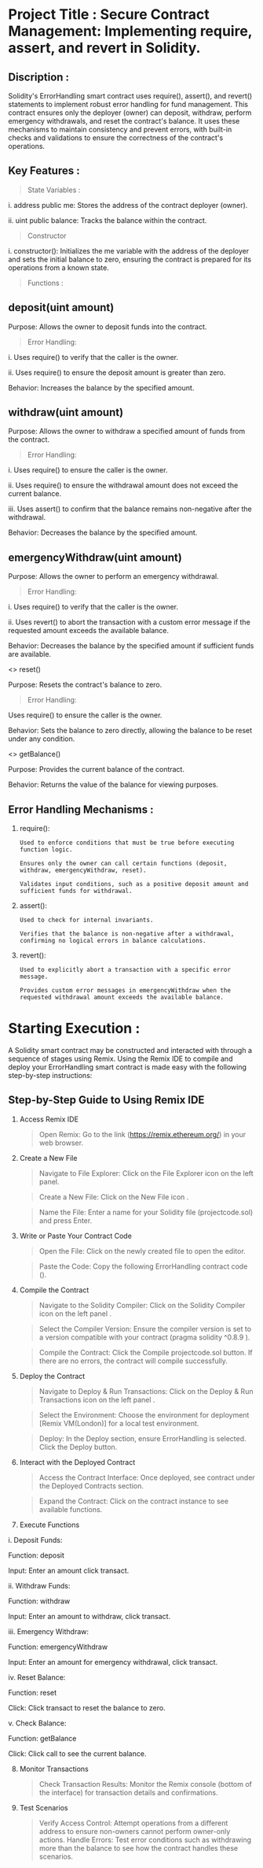 # Project Title : Secure Contract Management: Implementing require, assert, and revert in Solidity.

## Discription :
Solidity's ErrorHandling smart contract uses require(), assert(), and revert() statements to implement robust error handling for fund management. This contract ensures only the deployer (owner) can deposit, withdraw, perform emergency withdrawals, and reset the contract's balance. It uses these mechanisms to maintain consistency and prevent errors, with built-in checks and validations to ensure the correctness of the contract's operations.

## Key Features : 

> State Variables :

i. address public me: Stores the address of the contract deployer (owner).

ii. uint public balance: Tracks the balance within the contract.

> Constructor

i. constructor(): Initializes the me variable with the address of the deployer and sets the initial balance to zero, 
ensuring the contract is prepared for its operations from a known state.

> Functions :

## deposit(uint amount)

Purpose: Allows the owner to deposit funds into the contract.

> Error Handling:

i. Uses require() to verify that the caller is the owner.

ii. Uses require() to ensure the deposit amount is greater than zero.

Behavior: Increases the balance by the specified amount.

## withdraw(uint amount)

Purpose: Allows the owner to withdraw a specified amount of funds from the contract.

> Error Handling:

i. Uses require() to ensure the caller is the owner.

ii. Uses require() to ensure the withdrawal amount does not exceed the current balance.

iii. Uses assert() to confirm that the balance remains non-negative after the withdrawal.

Behavior: Decreases the balance by the specified amount.

## emergencyWithdraw(uint amount)

Purpose: Allows the owner to perform an emergency withdrawal.

> Error Handling:

i. Uses require() to verify that the caller is the owner.

ii. Uses revert() to abort the transaction with a custom error message if the requested amount exceeds the available balance.

Behavior: Decreases the balance by the specified amount if sufficient funds are available.

<> reset()

Purpose: Resets the contract's balance to zero.

> Error Handling:

Uses require() to ensure the caller is the owner.

Behavior: Sets the balance to zero directly, allowing the balance to be reset under any condition.

<> getBalance()

Purpose: Provides the current balance of the contract.

Behavior: Returns the value of the balance for viewing purposes.

## Error Handling Mechanisms :

1. require():

       Used to enforce conditions that must be true before executing function logic.

       Ensures only the owner can call certain functions (deposit, withdraw, emergencyWithdraw, reset).

       Validates input conditions, such as a positive deposit amount and sufficient funds for withdrawal.

2. assert():

       Used to check for internal invariants.
   
       Verifies that the balance is non-negative after a withdrawal, confirming no logical errors in balance calculations.
   
3. revert():

       Used to explicitly abort a transaction with a specific error message.
   
       Provides custom error messages in emergencyWithdraw when the requested withdrawal amount exceeds the available balance.


# Starting Execution :
A Solidity smart contract may be constructed and interacted with through a sequence of stages using Remix. Using the Remix IDE to compile and
deploy your ErrorHandling smart contract is made easy with the following step-by-step instructions:

## Step-by-Step Guide to Using Remix IDE

1. Access Remix IDE
   
     > Open Remix: Go to the link (https://remix.ethereum.org/) in your web browser.

2. Create a New File

    > Navigate to File Explorer: Click on the File Explorer icon on the left panel.
    
    > Create a New File: Click on the New File icon .
   
    > Name the File: Enter a name for your Solidity file (projectcode.sol) and press Enter.
    
3. Write or Paste Your Contract Code

   > Open the File: Click on the newly created file to open the editor.

   > Paste the Code: Copy the following ErrorHandling contract code ().

4. Compile the Contract

    > Navigate to the Solidity Compiler: Click on the Solidity Compiler icon on the left panel .
    
    > Select the Compiler Version: Ensure the compiler version is set to a version compatible with your contract (pragma solidity ^0.8.9 ).
 
    > Compile the Contract: Click the Compile projectcode.sol button. If there are no errors, the contract will compile successfully.
    
5. Deploy the Contract

   > Navigate to Deploy & Run Transactions: Click on the Deploy & Run Transactions icon on the left panel .
   
   > Select the Environment: Choose the environment for deployment [Remix VM(London)] for a local test environment.
   
   > Deploy: In the Deploy section, ensure ErrorHandling is selected. Click the Deploy button.
   
6. Interact with the Deployed Contract

   > Access the Contract Interface: Once deployed, see contract under the Deployed Contracts section.

   > Expand the Contract: Click on the contract instance to see available functions.

7. Execute Functions
   
i. Deposit Funds:

Function: deposit

Input: Enter an amount click transact.

ii. Withdraw Funds:

Function: withdraw

Input: Enter an amount to withdraw, click transact.

iii. Emergency Withdraw:

Function: emergencyWithdraw

Input: Enter an amount for emergency withdrawal, click transact.

iv. Reset Balance:

Function: reset

Click: Click transact to reset the balance to zero.

v. Check Balance:

Function: getBalance

Click: Click call to see the current balance.

8. Monitor Transactions

    > Check Transaction Results: Monitor the Remix console (bottom of the interface) for transaction details and confirmations.
    
9. Test Scenarios

   > Verify Access Control: Attempt operations from a different address to ensure non-owners cannot perform owner-only actions.
   > Handle Errors: Test error conditions such as withdrawing more than the balance to see how the contract handles these scenarios.
